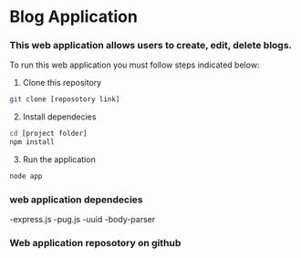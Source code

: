 # Blog Application

### This web application allows users to create, edit, delete blogs.

To run this web application you must follow steps indicated below:

1. Clone this repository
```bash
git clone [reposotory link]
```

2. Install dependecies
```bash
cd [project folder]
npm install
```

3. Run the application
```bash
node app
```

### web application dependecies
-express.js
-pug.js
-uuid
-body-parser

### Web application reposotory on github
